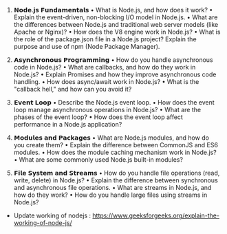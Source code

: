 1. 𝗡𝗼𝗱𝗲.𝗷𝘀 𝗙𝘂𝗻𝗱𝗮𝗺𝗲𝗻𝘁𝗮𝗹𝘀
• What is Node.js, and how does it work?
• Explain the event-driven, non-blocking I/O model in Node.js.
• What are the differences between Node.js and traditional web server models (like Apache or Nginx)?
• How does the V8 engine work in Node.js?
• What is the role of the package.json file in a Node.js project?
Explain the purpose and use of npm (Node Package Manager).

2. 𝗔𝘀𝘆𝗻𝗰𝗵𝗿𝗼𝗻𝗼𝘂𝘀 𝗣𝗿𝗼𝗴𝗿𝗮𝗺𝗺𝗶𝗻𝗴
• How do you handle asynchronous code in Node.js?
• What are callbacks, and how do they work in Node.js?
• Explain Promises and how they improve asynchronous code handling.
• How does async/await work in Node.js?
• What is the "callback hell," and how can you avoid it?

3. 𝗘𝘃𝗲𝗻𝘁 𝗟𝗼𝗼𝗽
• Describe the Node.js event loop.
• How does the event loop manage asynchronous operations in Node.js?
• What are the phases of the event loop?
• How does the event loop affect performance in a Node.js application?

4. 𝗠𝗼𝗱𝘂𝗹𝗲𝘀 𝗮𝗻𝗱 𝗣𝗮𝗰𝗸𝗮𝗴𝗲𝘀
• What are Node.js modules, and how do you create them?
• Explain the difference between CommonJS and ES6 modules.
• How does the module caching mechanism work in Node.js?
• What are some commonly used Node.js built-in modules?

5. 𝗙𝗶𝗹𝗲 𝗦𝘆𝘀𝘁𝗲𝗺 𝗮𝗻𝗱 𝗦𝘁𝗿𝗲𝗮𝗺𝘀
• How do you handle file operations (read, write, delete) in Node.js?
• Explain the difference between synchronous and asynchronous file operations.
• What are streams in Node.js, and how do they work?
• How do you handle large files using streams in Node.js?




<!-- TODO  -->
- Update working of nodejs : https://www.geeksforgeeks.org/explain-the-working-of-node-js/